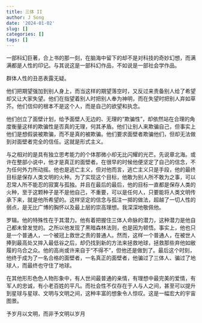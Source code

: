 ```yaml
---
title: 三体 II
author: J Song
date: '2024-01-02'
slug: []
categories: []
tags: []
---
```

一部科幻巨著，合上书的那一刻，在脑海中留下的却不是对科技的奇妙幻想，而满满都是人性的印记。与其说这是一部科幻作品，不如说是一部社会学作品。

群体人性的丑恶表露无疑。

他们把期望强加到别人身上，而当这样的期望落空时，又反过来责备别人给了希望却又让大家失望。他们在指望着别人时把别人奉为神明，而在失望时把别人弃如草芥。他们信仰的根本不是这个人，而是自己的欲望和执念。

他们创立了面壁计划，给予面壁人无边的、无理的“欺骗性”，却依然站在合理的角度衡量这样的欺骗性是否真的无理，何其矛盾。他们让别人来欺骗自己，但事实上他们是想假装被欺骗，而不是真的被欺骗。他们要求面壁者欺骗他们，但却无法做到对面壁者完全的信任。这就是形式主义。

与之相对的是具有独立思考能力的个体那微小却无比闪耀的光芒。先说章北海。或许在整部小说中，他才是真正的面壁者。在很早的时候他便坚定了自己的信念，不为任何外力所动摇。他也是逃亡主义，但对他而言，逃亡主义只是手段，他的最终目标是保存人类文明的火种。为了实现这个目标，他敢为别人所不敢为之事，可以忍常人所不能忍的寂寞与孤独。并且在最后的最后，他的目标一直都是保存人类的火种，至于这颗种子是不是他自己，不重要，可以是任何人，只要能将人类文明传承下来，就是他所希望的。这样坚定的信念与孤注一掷的做法，超越了一切人性的弱点，是无比广博的胸怀以及最上层的崇高理想。我深深地敬佩他。

罗辑。他的特殊性在于其潜力。他有着把握住三体人命脉的潜力，这种潜力是他自己都未曾发觉的。之所以他发现了黑暗森林法则，也是因为顿悟。事实上，他也只是一个普通人，一个被冠上救世之责的普通人。然而，这样一个普通人，在被世人捧到最高处又摔入最低谷之后，却仍找到新的方法来拯救地球，拯救那些弃他如敝履的乌合之众。他的高尚或许来自于“不得不”，但他还是做到了。最后这个时刻，他终于成为了一名合格的面壁者，一名真正的面壁者，他骗过了三体人、骗过了地球人，而最终也守住了地球。

在其他形形色色人物形象中，有人世间最普通的亲情，有理想中最完美的爱情，有军人的忠诚，有小老百姓的平凡。而社会性不仅存在于人与人之间，甚至可以提升到星球与星球、文明与文明之间，这种丰富的想象令人惊叹。这是一幅宏大的宇宙图景。

予岁月以文明，而非予文明以岁月